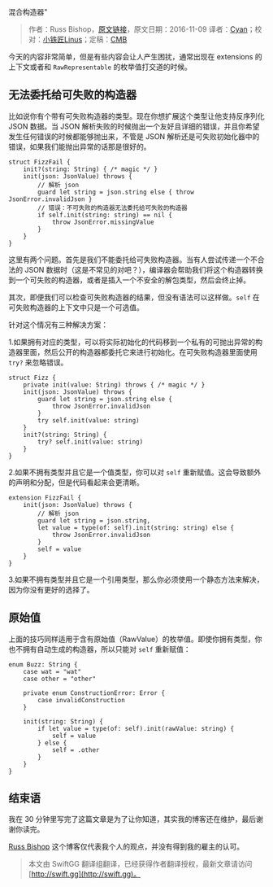 混合构造器"

> 作者：Russ Bishop，[原文链接](http://www.russbishop.net/mixing-initializers)，原文日期：2016-11-09
> 译者：[Cyan](undefined)；校对：[小铁匠Linus](http://linusling.com)；定稿：[CMB](https://github.com/chenmingbiao)
  









今天的内容非常简单，但是有些内容会让人产生困扰，通常出现在 extensions 的上下文或者和 `RawRepresentable` 的枚举值打交道的时候。



## 无法委托给可失败的构造器

比如说你有个带有可失败构造器的类型。现在你想扩展这个类型让他支持反序列化 JSON 数据。当 JSON 解析失败的时候抛出一个友好且详细的错误，并且你希望发生任何错误的时候都能够抛出来，不管是 JSON 解析还是可失败初始化器中的错误，如果我们能抛出异常的话那是很好的。

    
    struct FizzFail {
        init?(string: String) { /* magic */ }
        init(json: JsonValue) throws {
            // 解析 json
            guard let string = json.string else { throw JsonError.invalidJson }
            // 错误：不可失败的构造器无法委托给可失败的构造器
            if self.init(string: string) == nil {
                throw JsonError.missingValue
            }
        }
    }

这里有两个问题。首先是我们不能委托给可失败构造器。当有人尝试传递一个不合法的 JSON 数据时（这是不常见的对吧？），编译器会帮助我们将这个构造器转换到一个可失败的构造器，或者是插入一个不安全的解包类型，然后会终止掉。

其次，即便我们可以检查可失败构造器的结果，但没有语法可以这样做。`self` 在可失败构造器的上下文中只是一个可选值。

针对这个情况有三种解决方案：

1.如果拥有对应的类型，可以将实际初始化的代码移到一个私有的可抛出异常的构造器里面，然后公开的构造器都委托它来进行初始化。在可失败构造器里面使用 `try?` 来忽略错误。

    
    struct Fizz {
        private init(value: String) throws { /* magic */ }
        init(json: JsonValue) throws {
            guard let string = json.string else {
                throw JsonError.invalidJson
            }
            try self.init(value: string)
        }
        init?(string: String) {
            try? self.init(value: string)
        }
    }

2.如果不拥有类型并且它是一个值类型，你可以对 `self` 重新赋值。这会导致额外的声明和分配，但是代码看起来会更清晰。

    
    extension FizzFail {
        init(json: JsonValue) throws {
            // 解析 json
            guard let string = json.string,
            let value = type(of: self).init(string: string) else {
                throw JsonError.invalidJson
            }
            self = value
        }
    }

3.如果不拥有类型并且它是一个引用类型，那么你必须使用一个静态方法来解决，因为你没有更好的选择了。

## 原始值

上面的技巧同样适用于含有原始值（RawValue）的枚举值。即使你拥有类型，你也不拥有自动生成的构造器，所以只能对 `self` 重新赋值：

    
    enum Buzz: String {
        case wat = "wat"
        case other = "other"
    
        private enum ConstructionError: Error {
            case invalidConstruction
        }
    
        init(string: String) {
            if let value = type(of: self).init(rawValue: string) {
                self = value
            } else {
                self = .other
            }
        }
    }

## 结束语

我在 30 分钟里写完了这篇文章是为了让你知道，其实我的博客还在维护，最后谢谢你读完。

[Russ Bishop](http://russbishop.net/bio)
这个博客仅代表我个人的观点，并没有得到我的雇主的认可。
> 本文由 SwiftGG 翻译组翻译，已经获得作者翻译授权，最新文章请访问 [http://swift.gg](http://swift.gg)。